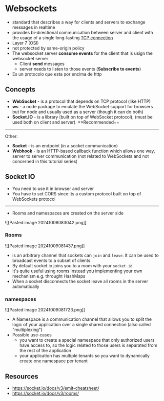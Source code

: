 # Websockets
+ standard that describes a way for clients and servers to exchange messages in realtime
+ provides bi-directional communication between server and client with the usage of a single long-lasting [TCP connection](https://en.wikipedia.org/wiki/Transmission_Control_Protocol)
+ Layer 7 (OSI)
+ not protected by same-origin policy
+ The websocket server **consume events** for the client that is usign the websocket server
	+ Client **send** messages
	+ server needs to listen to those events (**Subscribe to events**)
+ Es un protocolo que esta por encima de http
## Concepts
+ **WebSocket** - is a protocol that depends on TCP protocol (like HTTP)
+ **ws** - a node package to emulate the WebSocket support for browsers but for node and usually used as a server (though it can do both)
+ **Socket.IO** - is a library (built on top of WebSocket protocol), (must be used both on client and server). ==Recommended==
---
Other:
+ **Socket** - is an endpoint (in a socket communication)
+ **Webhook** - is an HTTP-based callback function which allows one way, server to server communication (not related to WebSockets and not concerned in this tutorial series)

## Socket IO
+ You need to use it in browser and server
+ You have to set CORS since its a custom protocol built on top of WebSockets protocol
---
+ Rooms and namespaces are created on the server side

![[Pasted image 20241009083042.png]]

### Rooms
![[Pasted image 20241009081437.png]]
+ is an arbitrary channel that sockets can `join` and `leave`. It can be used to broadcast events to a subset of clients
+ By default socket.io joins you to a room with your `socket.id`
+ It's quite useful using rooms instead you implementing your own mechanism e.g. throught HashMaps
+ When a socket disconnects the socket leave all rooms in the server automatically 
### namespaces
![[Pasted image 20241009081723.png]]
+ A Namespace is a communication channel that allows you to split the logic of your application over a single shared connection (also called "multiplexing")
+ Possible use-cases
	+ you want to create a special namespace that only authorized users have access to, so the logic related to those users is separated from the rest of the application
	+ your application has multiple tenants so you want to dynamically create one namespace per tenant
## Resources
+ https://socket.io/docs/v3/emit-cheatsheet/
+ https://socket.io/docs/v3/rooms/